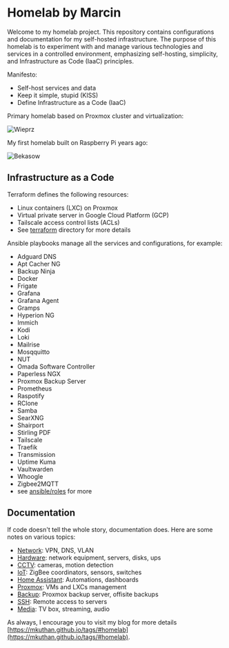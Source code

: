 # Homelab by Marcin

Welcome to my homelab project. This repository contains configurations and documentation for my self-hosted infrastructure. The purpose of this homelab is to experiment with and manage various technologies and services in a controlled environment, emphasizing self-hosting, simplicity, and Infrastructure as Code (IaaC) principles.

Manifesto:

* Self-host services and data
* Keep it simple, stupid (KISS)
* Define Infrastructure as a Code (IaaC)

Primary homelab based on Proxmox cluster and virtualization:

![Wieprz](docs/wieprz.jpg)

My first homelab built on Raspberry Pi years ago:

![Bekasow](docs/bekasow.jpg)

## Infrastructure as a Code

Terraform defines the following resources:

* Linux containers (LXC) on Proxmox
* Virtual private server in Google Cloud Platform (GCP)
* Tailscale access control lists (ACLs)
* See [terraform](terraform) directory for more details

Ansible playbooks manage all the services and configurations, for example:

* Adguard DNS
* Apt Cacher NG
* Backup Ninja
* Docker
* Frigate
* Grafana
* Grafana Agent
* Gramps
* Hyperion NG
* Immich
* Kodi
* Loki
* Mailrise
* Mosqquitto
* NUT
* Omada Software Controller
* Paperless NGX
* Proxmox Backup Server
* Prometheus
* Raspotify
* RClone
* Samba
* SearXNG
* Shairport
* Stirling PDF
* Tailscale
* Traefik
* Transmission
* Uptime Kuma
* Vaultwarden
* Whoogle
* Zigbee2MQTT
* see [ansible/roles](ansible/roles) for more

## Documentation

If code doesn't tell the whole story, documentation does.
Here are some notes on various topics:

* [Network](docs/network.md): VPN, DNS, VLAN
* [Hardware](docs/hardware.md): network equipment, servers, disks, ups
* [CCTV](docs/cameras.md): cameras, motion detection
* [IoT](docs/iot.md): ZigBee coordinators, sensors, switches
* [Home Assistant](docs/ha.md): Automations, dashboards
* [Proxmox](docs/proxmox.md): VMs and LXCs management
* [Backup](docs/backup.md): Proxmox backup server, offisite backups
* [SSH](docs/ssh.md): Remote access to servers
* [Media](docs/media.md): TV box, streaming, audio

As always, I encourage you to visit my blog for more details [https://mkuthan.github.io/tags/#homelab](https://mkuthan.github.io/tags/#homelab).
